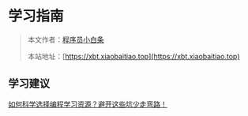 # 学习指南

> 本文作者：[程序员小白条](https://github.com/luoye6)
>
> 本站地址：[https://xbt.xiaobaitiao.top](https://xbt.xiaobaitiao.top)



## 学习建议

[如何科学选择编程学习资源？避开这些坑少走弯路！](学习建议/如何科学选择编程学习资源？避开这些坑少走弯路！.md)